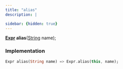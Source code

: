 ```yaml
---
title: "alias"
description: |

sidebar: {hidden: true}
---
```

<span class="dart-code"><strong>[Expr] alias</strong>(<span class="nobr">[String] name</span>);</span>


### Implementation
```dart
Expr alias(String name) => Expr.alias(this, name);
```

[Expr]: /reference/classes/expr/
[String]: https://api.flutter.dev/flutter/dart-core/String-class.html